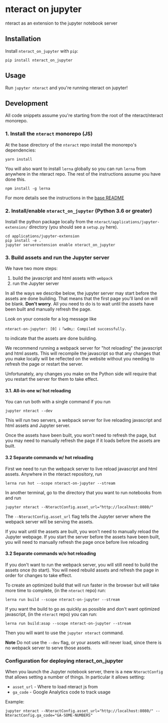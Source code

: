 # nteract on jupyter

nteract as an extension to the jupyter notebook server

## Installation

Install `nteract_on_jupyter` with `pip`:

```
pip install nteract_on_jupyter
```

## Usage

Run `jupyter nteract` and you're running nteract on jupyter!

## Development

All code snippets assume you're starting from the root of the nteract/nteract monorepo.

### 1. Install the `nteract` monorepo (JS)

At the base directory of the `nteract` repo install the monorepo's dependencies:

```
yarn install
```

You will also want to install `lerna` globally so you can run `lerna` from anywhere in the nteract repo. The rest of the instructions assume you have done this.

```
npm install -g lerna
```

For more details see the instructions in the [base README](../../README.md#set-the-monorepo-up-in-dev-mode)

### 2. Install/enable `nteract_on_jupyter` (Python 3.6 or greater)

Install the python package locally from the `nteract/applications/jupyter-extension/` directory (you should see a `setup.py` here).

```
cd applications/jupyter-extension
pip install -e .
jupyter serverextension enable nteract_on_jupyter
```

### 3. Build assets and run the Jupyter server

We have two more steps:

1. build the javascript and html assets with `webpack`
2. run the Jupyter server

In all the ways we describe below, the jupyter server may start before the assets are done building. That means that the first page you'll land on will be blank. **Don't worry**. All you need to do is to wait until the assets have been built and manually refresh the page.

Look on your console for a log message like

```
nteract-on-jupyter: [0] ℹ ｢wdm｣: Compiled successfully.
```

to indicate that the assets are done building.

We recommend running a webpack server for "hot reloading" the javascript and html assets. This will recompile the javascript so that any changes that you make locally will be reflected on the website without you needing to refresh the page or restart the server.

Unfortunately, any changes you make on the Python side will require that you restart the server for them to take effect.

#### 3.1. All-in-one w/ hot reloading

You can run both with a single command if you run

```
jupyter nteract --dev
```

This will run two servers, a webpack server for live reloading javascript and html assets and Jupyter server.

Once the assets have been built, you won't need to refresh the page, but you may need to manually refresh the page if it loads before the assets are built.


#### 3.2 Separate commands w/ hot reloading 

First we need to run the webpack server to live reload javascript and html assets. Anywhere in the nteract repository, run

```
lerna run hot --scope nteract-on-jupyter --stream
```

In another terminal, go to the directory that you want to run notebooks from and run

```
jupyter nteract --NteractConfig.asset_url="http://localhost:8080/"
```

The ``--NteractConfig.asset_url`` flag tells the Jupyter server where the webpack server will be serving the assets.

If you wait until the assets are built, you won't need to manually reload the Jupyter webpage. If you start the server before the assets have been built, you will need to manually refresh the page once before live reloading

#### 3.2 Separate commands w/o hot reloading

If you don't want to run the webpack server, you will still need to build the assets once (to start). You will need rebuild assets and refresh the page in order for changes to take effect.  

To create an optimized build that will run faster in the browser but will take more time to complete, (in the `nteract` repo) run:

```
lerna run build --scope nteract-on-jupyter --stream
```

If you want the build to go as quickly as possible and don't want optimized javascript, (in the `nteract` repo) you can run:

```
lerna run build:asap --scope nteract-on-jupyter --stream
```

Then you will want to use the `jupyter nteract` command.

**Note** Do not use the `--dev` flag, or your assets will never load, since there is no webpack server to serve those assets.

### Configuration for deploying nteract_on_jupyter

When you launch the Jupyter notebook server, there is a new `NteractConfig` that allows setting a number of things. In particular it allows setting:

* `asset_url` - Where to load nteract js from
* `ga_code` - Google Analytics code to track usage


Example:

```
jupyter nteract --NteractConfig.asset_url="http://localhost:8080/" --NteractConfig.ga_code="GA-SOME-NUMBERS"
```
